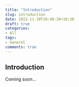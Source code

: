 ```yaml
---
title: "Introduction"
slug: introduction
date: 2022-11-30T20:48:20+10:30
draft: true
categories:
- All
tags:
- General
comments: true
---
```


## Introduction

Coming soon...
